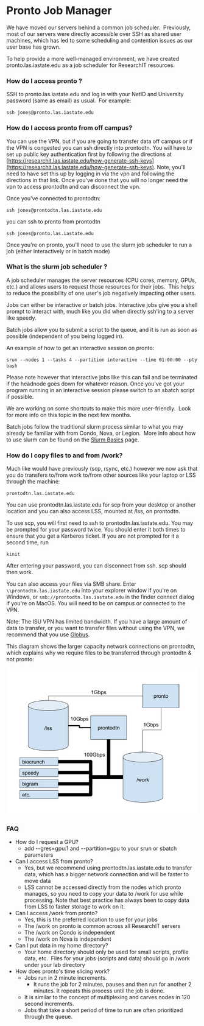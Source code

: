# Pronto Job Manager

We have moved our servers behind a common job scheduler.  Previously, most of our servers were directly accessible over SSH as shared user machines, which has led to some scheduling and contention issues as our user base has grown.

To help provide a more well-managed environment, we have created pronto.las.iastate.edu as a job scheduler for ResearchIT resources.

### How do I access pronto ?

SSH to pronto.las.iastate.edu and log in with your NetID and University password (same as email) as usual.  For example:

```
ssh jones@pronto.las.iastate.edu
```

### How do I access pronto from off campus?

You can use the VPN, but if you are going to transfer data off campus or if the VPN is congested you can ssh directly into prontodtn. You will have to set up public key authentication first by following the directions at [https://researchit.las.iastate.edu/how-generate-ssh-keys](https://researchit.las.iastate.edu/how-generate-ssh-keys). Note, you'll need to have set this up by logging in via the vpn and following the directions in that link. Once you've done that you will no longer need the vpn to access prontodtn and can disconnect the vpn.

Once you've connected to prontodtn:

```
ssh jones@prontodtn.las.iastate.edu
```

you can ssh to pronto from prontodtn

```
ssh jones@pronto.las.iastate.edu
```

Once you're on pronto, you'll need to use the slurm job scheduler to run a job (either interactively or in batch mode)

### What is the slurm job scheduler ?

A job scheduler manages the server resources (CPU cores, memory, GPUs, etc.) and allows users to request those resources for their jobs.  This helps to reduce the possibility of one user's job negatively impacting other users.

Jobs can either be interactive or batch jobs. Interactive jobs give you a shell prompt to interact with, much like you did when directly ssh'ing to a server like speedy.

Batch jobs allow you to submit a script to the queue, and it is run as soon as possible (independent of you being logged in).

An example of how to get an interactive session on pronto:

```
srun --nodes 1 --tasks 4 --partition interactive --time 01:00:00 --pty bash
```

Please note however that interactive jobs like this can fail and be terminated if the headnode goes down for whatever reason. Once you've got your program running in an interactive session please switch to an sbatch script if possible.

We are working on some shortcuts to make this more user-friendly.  Look for more info on this topic in the next few months.

Batch jobs follow the traditional slurm process similar to what you may already be familiar with from Condo, Nova, or Legion.  More info about how to use slurm can be found on the [Slurm Basics](slurm_basics.md) page.

### How do I copy files to and from /work?

Much like would have previously (scp, rsync, etc.) however we now ask that you do transfers to/from work to/from other sources like your laptop or LSS through the machine:

```
prontodtn.las.iastate.edu
```

You can use prontodtn.las.iastate.edu for scp from your desktop or another location and you can also access LSS, mounted at /lss, on prontodtn.

To use scp, you will first need to ssh to prontodtn.las.iastate.edu. You may be prompted for your password twice. You should enter it both times to ensure that you get a Kerberos ticket. If you are not prompted for it a second time, run

```
kinit
```

After entering your password, you can disconnect from ssh. scp should then work.

You can also access your files via SMB share. Enter `\\prontodtn.las.iastate.edu` into your explorer window if you're on Windows, or `smb://prontodtn.las.iastate.edu` in the finder connect dialog if you're on MacOS. You will need to be on campus or connected to the VPN.

Note: The ISU VPN has limited bandwidth. If you have a large amount of data to transfer, or you want to transfer files without using the VPN, we recommend that you use [Globus](file_transfers/globus.md).

This diagram shows the larger capacity network connections on prontodtn, which explains why we require files to be transferred through prontodtn & not pronto:

![diagram of pronto and prontodtn networks](img/pronto_overview.png)

### FAQ

*   How do I request a GPU?
    *   add --gres=gpu:1 and --partition=gpu to your srun or sbatch parameters
*   Can I access LSS from pronto?
    *   Yes, but we recommend using prontodtn.las.iastate.edu to transfer data, which has a bigger network connection and will be faster to move data
    *   LSS cannot be accessed directly from the nodes which pronto manages, so you need to copy your data to /work for use while processing. Note that best practice has always been to copy data from LSS to faster storage to work on it.
*   Can I access /work from pronto?
    *   Yes, this is the preferred location to use for your jobs
    *   The /work on pronto is common across all ResearchIT servers
    *   The /work on Condo is independent
    *   The /work on Nova is independent
*   Can I put data in my home directory?
    *   Your home directory should only be used for small scripts, profile data, etc.  Files for your jobs (scripts and data) should go in /work under your lab directory
*   How does pronto's time slicing work?
    *   Jobs run in 2 minute increments.
        *   It runs the job for 2 minutes, pauses and then run for another 2 minutes. It repeats this process until the job is done.
    *   It is similar to the concept of multiplexing and carves nodes in 120 second increments.
    *   Jobs that take a short period of time to run are often prioritized through the queue.